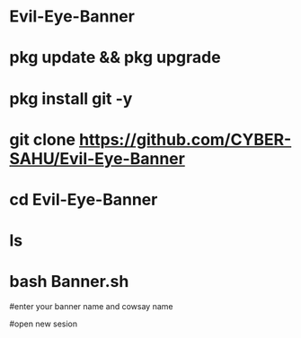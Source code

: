 # Evil-Eye-Banner
# pkg update && pkg upgrade
# pkg install git -y
# git clone https://github.com/CYBER-SAHU/Evil-Eye-Banner
# cd Evil-Eye-Banner
# ls
# bash Banner.sh

#enter your banner name and cowsay name


#open new sesion
